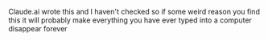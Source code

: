 Claude.ai wrote this and I haven't checked so if some weird reason you find this it will probably make everything you have ever typed into a computer disappear forever
